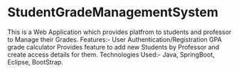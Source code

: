 # StudentGradeManagementSystem
This is a Web Application which provides platfrom to students and professor to Manage their Grades. Features:- User Authentication/Registration GPA grade calculator Provides feature to add new Students by Professor and create access details for them. Technologies Used:- Java, SpringBoot, Eclipse, BootStrap.
